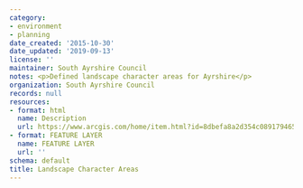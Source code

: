```yaml
---
category:
- environment
- planning
date_created: '2015-10-30'
date_updated: '2019-09-13'
license: ''
maintainer: South Ayrshire Council
notes: <p>Defined landscape character areas for Ayrshire</p>
organization: South Ayrshire Council
records: null
resources:
- format: html
  name: Description
  url: https://www.arcgis.com/home/item.html?id=8dbefa8a2d354c08917946574c808fe4
- format: FEATURE LAYER
  name: FEATURE LAYER
  url: ''
schema: default
title: Landscape Character Areas
---
```

